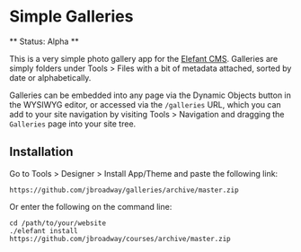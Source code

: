 # Simple Galleries

** Status: Alpha **

This is a very simple photo gallery app for the [Elefant CMS](http://www.elefantcms.com/).
Galleries are simply folders under Tools > Files with a bit of metadata attached,
sorted by date or alphabetically.

Galleries can be embedded into any page via the Dynamic Objects button in the WYSIWYG
editor, or accessed via the `/galleries` URL, which you can add to your site navigation
by visiting Tools > Navigation and dragging the `Galleries` page into your site tree.

## Installation

Go to Tools > Designer > Install App/Theme and paste the following link:

	https://github.com/jbroadway/galleries/archive/master.zip

Or enter the following on the command line:

	cd /path/to/your/website
	./elefant install https://github.com/jbroadway/courses/archive/master.zip
